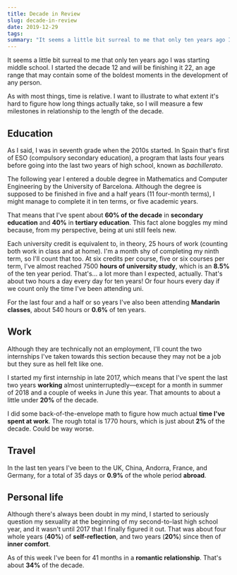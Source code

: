 ```yaml
---
title: Decade in Review
slug: decade-in-review
date: 2019-12-29
tags:
summary: "It seems a little bit surreal to me that only ten years ago I was starting middle school. I started the decade 12 and will be finishing it 22, an age range that may contain some of the boldest moments in the development of any person."
---
```




It seems a little bit surreal to me that only ten years ago I was starting middle school. I started the decade 12 and will be finishing it 22, an age range that may contain some of the boldest moments in the development of any person.

As with most things, time is relative. I want to illustrate to what extent it's hard to figure how long things actually take, so I will measure a few milestones in relationship to the length of the decade.


## Education

As I said, I was in seventh grade when the 2010s started. In Spain that's first of ESO (compulsory secondary education), a program that lasts four years before going into the last two years of high school, known as *bachillerato*.

The following year I entered a double degree in Mathematics and Computer Engineering by the University of Barcelona. Although the degree is supposed to be finished in five and a half years (11 four-month terms), I might manage to complete it in ten terms, or five academic years.

That means that I've spent about **60% of the decade** in **secondary education** and **40%** in **tertiary education**. This fact alone boggles my mind because, from my perspective, being at uni still feels new.

Each university credit is equivalent to, in theory, 25 hours of work (counting both work in class and at home). I'm a month shy of completing my ninth term, so I'll count that too. At six credits per course, five or six courses per term, I've almost reached 7500 **hours of university study**, which is an **8.5%** of the ten year period. That's... a lot more than I expected, actually. That's about two hours a day every day for ten years! Or four hours every day if we count only the time I've been attending uni.

For the last four and a half or so years I've also been attending **Mandarin classes**, about 540 hours or **0.6%** of ten years.


## Work

Although they are technically not an employment, I'll count the two internships I've taken towards this section because they may not be a job but they sure as hell felt like one.

I started my first internship in late 2017, which means that I've spent the last two years **working** almost uninterruptedly—except for a month in summer of 2018 and a couple of weeks in June this year. That amounts to about a little under **20%** of the decade.

I did some back-of-the-envelope math to figure how much actual **time I've spent at work**. The rough total is 1770 hours, which is just about **2%** of the decade. Could be way worse.


## Travel

In the last ten years I've been to the UK, China, Andorra, France, and Germany, for a total of 35 days or **0.9%** of the whole period **abroad**.


## Personal life

Although there's always been doubt in my mind, I started to seriously question my sexuality at the beginning of my second-to-last high school year, and it wasn't until 2017 that I finally figured it out. That was about four whole years (**40%**) of **self-reflection**, and two years (**20%**) since then of **inner comfort**.

As of this week I've been for 41 months in a **romantic relationship**. That's about **34%** of the decade.
